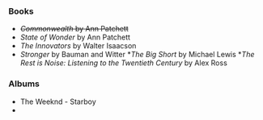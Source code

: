 ### Books

* ~~_Commonwealth_ by Ann Patchett~~
* _State of Wonder_ by Ann Patchett
* _The Innovators_ by Walter Isaacson
* _Stronger_ by Bauman and Witter
*_The Big Short_ by Michael Lewis
*_The Rest is Noise: Listening to the Twentieth Century_ by Alex Ross

### Albums
* The Weeknd - Starboy
* 